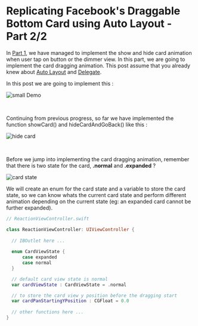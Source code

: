 # Replicating Facebook's Draggable Bottom Card using Auto Layout - Part 2/2



In [Part 1](https://fluffy.es/facebook-draggable-bottom-card-modal-1/), we have managed to implement the show and hide card animation when user tap on button or the dimmer view. In this part, we are going to implement the card dragging animation. This post assume that you already knew about [Auto Layout](https://autolayout.fluffy.es/) and [Delegate](https://fluffy.es/eli-5-delegate/).



In this post we are going to implement this : 

![small Demo](https://iosimage.s3.amazonaws.com/2019/62-bottom-card/smallDemo.gif)

<br>

Continuing from previous progress, so far we have implemented the function showCard() and hideCardAndGoBack() like this : 

![hide card](https://iosimage.s3.amazonaws.com/2019/62-bottom-card/showHideCard.gif)

<br>

Before we jump into implementing the card dragging animation, remember that there is two state for the card, **.normal** and **.expanded** ? 

![card state](https://iosimage.s3.amazonaws.com/2019/63-bottom-card-2/cardstate.png)



We will create an enum for the card state and a variable to store the card state, so we can know whats the current card state and perform different animation depending on the current state (eg: an expanded card cannot be further expanded).



```swift
// ReactionViewController.swift

class ReactionViewController: UIViewController {
  
  // IBOutlet here ...
  
  enum CardViewState {
      case expanded
      case normal
  }

  // default card view state is normal
  var cardViewState : CardViewState = .normal

  // to store the card view y position before the dragging start
  var cardPanStartingYPosition : CGFloat = 0.0
  
  // other functions here ...
}
```

<br>



